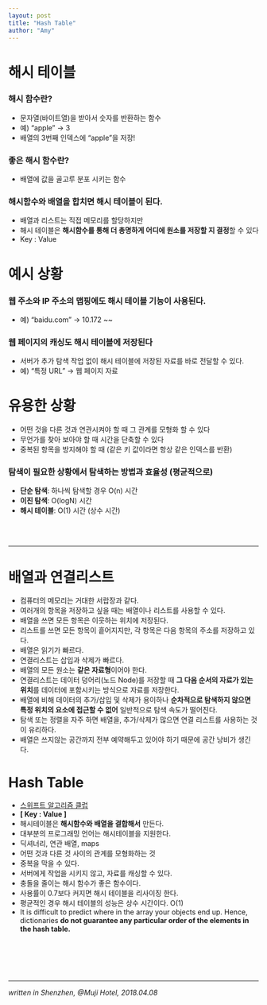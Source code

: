```yaml
---
layout: post
title: "Hash Table"
author: "Amy"
---
```


# 해시 테이블

### 해시 함수란?
- 문자열(바이트열)을 받아서 숫자를 반환하는 함수
- 예) “apple” → 3
- 배열의 3번째 인덱스에 “apple”을 저장!

### 좋은 해시 함수란?
- 배열에 값을 골고루 분포 시키는 함수

### 해시함수와 배열을 합치면 해시 테이블이 된다.
- 배열과 리스트는 직접 메모리를 할당하지만 
- 해시 테이블은 **해시함수를 통해 더 총명하게 어디에 원소를 저장할 지 결정**할 수 있다
- Key : Value



# 예시 상황

### 웹 주소와 IP 주소의 맵핑에도 해시 테이블 기능이 사용된다.
- 예) “baidu.com” → 10.172 ~~

### 웹 페이지의 캐싱도 해시 테이블에 저장된다
- 서버가 추가 탐색 작업 없이 해시 테이블에 저장된 자료를 바로 전달할 수 있다.
- 예) “특정 URL” → 웹 페이지 자료 

# 유용한 상황
- 어떤 것을 다른 것과 연관시켜야 할 때 그 관계를 모형화 할 수 있다
- 무언가를 찾아 보아야 할 때 시간을 단축할 수 있다
- 중복된 항목을 방지해야 할 때 (같은 키 값이라면 항상 같은 인덱스를 반환)


### 탐색이 필요한 상황에서 탐색하는 방법과 효율성 (평균적으로)
- **단순 탐색**: 하나씩 탐색할 경우 O(n) 시간
- **이진 탐색**: O(logN) 시간
- **해시 테이블**: O(1) 시간 (상수 시간)


<br>
<br>
<hr>




# 배열과 연결리스트
- 컴퓨터의 메모리는 거대한 서랍장과 같다.
- 여러개의 항목을 저장하고 싶을 때는 배열이나 리스트를 사용할 수 있다.
- 배열을 쓰면 모든 항목은 이웃하는 위치에 저장된다.
- 리스트를 쓰면 모든 항목이 흩어지지만, 각 항목은 다음 항목의 주소를 저장하고 있다.
- 배열은 읽기가 빠르다.
- 연결리스트는 삽입과 삭제가 빠르다.
- 배열의 모든 원소는 **같은 자료형**이어야 한다.
- 연결리스트는 데이터 덩어리(노드 Node)를 저장할 때 **그 다음 순서의 자료가 있는 위치**를 데이터에 포함시키는 방식으로 자료를 저장한다.
- 배열에 비해 데이터의 추가/삽입 및 삭제가 용이하나 **순차적으로 탐색하지 않으면 특정 위치의 요소에 접근할 수 없어** 일반적으로 탐색 속도가 떨어진다.
- 탐색 또는 정렬을 자주 하면 배열을, 추가/삭제가 많으면 연결 리스트를 사용하는 것이 유리하다. 
- 배열은 쓰지않는 공간까지 전부 예약해두고 있어야 하기 때문에 공간 낭비가 생긴다.

# Hash Table
- [스위프트 알고리즘 클럽](https://github.com/raywenderlich/swift-algorithm-club/tree/master/Hash%20Table)
- **[ Key : Value ]**
- 해시테이블은 **해시함수와 배열을 결합해서** 만든다.
- 대부분의 프로그래밍 언어는 해시테이블을 지원한다.
- 딕셔너리, 연관 배열, maps
- 어떤 것과 다른 것 사이의 관계를 모형화하는 것
- 중복을 막을 수 있다.
- 서버에게 작업을 시키지 않고, 자료를 캐싱할 수 있다.
- 충돌을 줄이는 해시 함수가 좋은 함수이다.
- 사용률이 0.7보다 커지면 해시 테이블을 리사이징 한다.
- 평균적인 경우 해시 테이블의 성능은 상수 시간이다. O(1)
- It is difficult to predict where in the array your objects end up. Hence, dictionaries **do not guarantee any particular order of the elements in the hash table.**

<br>
<br>
<br>
<br>
<hr>

*written in Shenzhen, @Muji Hotel, 2018.04.08*